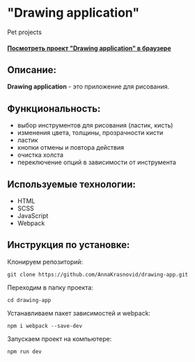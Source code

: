 # "Drawing application"
Pet projects
#### [Посмотреть проект "Drawing application" в браузере](https://annakrasnovid.github.io/drawing-app/) 

## Описание:
**Drawing application** - это приложение для рисования.

## Функциональность:
* выбор инструментов для рисования (ластик, кисть)
* изменения цвета, толщины, прозрачности кисти
* ластик
* кнопки отмены и повтора действия
* очистка холста
* переключение опций в зависимости от инструмента

## Используемые технологии:
* HTML
* SCSS
* JavaScript
* Webpack

## Инструкция по установке:
Клонируем репозиторий:  
```
git clone https://github.com/AnnaKrasnovid/drawing-app.git
```  
Переходим в папку проекта:  
```
cd drawing-app
```  
Устанавливаем пакет зависимостей и webpack:  
```
npm i webpack --save-dev
```  
Запускаем проект на компьютере:  
```
npm run dev
```  
